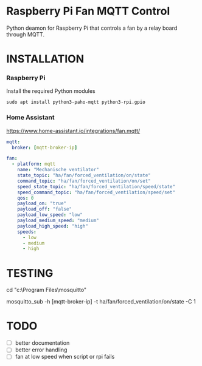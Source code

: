# Raspberry Pi Fan MQTT Control
Python deamon for Raspberry Pi that controls a fan by a relay board through MQTT.

# INSTALLATION

### Raspberry Pi
Install the required Python modules

```shell
sudo apt install python3-paho-mqtt python3-rpi.gpio
```

### Home Assistant
https://www.home-assistant.io/integrations/fan.mqtt/

```yaml
mqtt:
  broker: [mqtt-broker-ip]

fan:
  - platform: mqtt
    name: "Mechanische ventilator"
    state_topic: "ha/fan/forced_ventilation/on/state"
    command_topic: "ha/fan/forced_ventilation/on/set"
    speed_state_topic: "ha/fan/forced_ventilation/speed/state"
    speed_command_topic: "ha/fan/forced_ventilation/speed/set"
    qos: 0
    payload_on: "true"
    payload_off: "false"
    payload_low_speed: "low"
    payload_medium_speed: "medium"
    payload_high_speed: "high"
    speeds:
      - low
      - medium
      - high
```

# TESTING

cd "c:\Program Files\mosquitto"

mosquitto_sub -h [mqtt-broker-ip] -t ha/fan/forced_ventilation/on/state -C 1

# TODO

- [ ]   better documentation
- [ ]   better error handling
- [ ]   fan at low speed when script or rpi fails